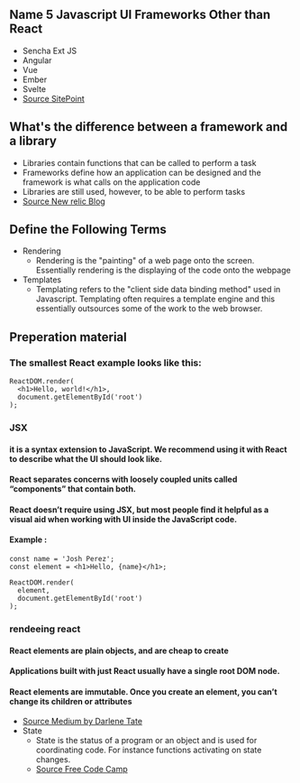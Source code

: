 
## Name 5 Javascript UI Frameworks Other than React
* Sencha Ext JS
* Angular
* Vue
* Ember
* Svelte
* [Source SitePoint](https://www.sitepoint.com/javascript-ui-frameworks/)

## What's the difference between a framework and a library
* Libraries contain functions that can be called to perform a task
* Frameworks define how an application can be designed and the framework is what calls on the application code
* Libraries are still used, however, to be able to perform tasks
* [Source New relic Blog](https://blog.newrelic.com/engineering/best-javascript-libraries-frameworks/#:~:text=The%20key%20difference%20between%20JavaScript,than%20the%20other%20way%20around.)

## Define the Following Terms
* Rendering
  * Rendering is the "painting" of a web page onto the screen. Essentially rendering is the displaying of the code onto the webpage
* Templates
  * Templating refers to the "client side data binding method" used in Javascript. Templating often requires a template engine and this essentially outsources some of the work to the web browser.

## Preperation material
### The smallest React example looks like this:
```
ReactDOM.render(
  <h1>Hello, world!</h1>,
  document.getElementById('root')
);

```
### JSX
#### it is a syntax extension to JavaScript. We recommend using it with React to describe what the UI should look like.

#### React separates concerns with loosely coupled units called “components” that contain both.
#### React doesn’t require using JSX, but most people find it helpful as a visual aid when working with UI inside the JavaScript code. 
#### Example :
```
const name = 'Josh Perez';
const element = <h1>Hello, {name}</h1>;

ReactDOM.render(
  element,
  document.getElementById('root')
);

```

### rendeeing react
#### React elements are plain objects, and are cheap to create
#### Applications built with just React usually have a single root DOM node. 
#### React elements are immutable. Once you create an element, you can’t change its children or attributes

  * [Source Medium by Darlene Tate](https://medium.com/@BuildMySite1/javascript-templating-what-is-templating-7ff49d97db6b)
* State
  * State is the status of a program or an object and is used for coordinating code. For instance functions activating on state changes.
  * [Source Free Code Camp](https://www.freecodecamp.org/news/state-in-javascript-explained-by-cooking-a-simple-meal-2baf10a787ee/#:~:text=State%20describes%20the%20status%20of,instantly%20react%20to%20that%20change.)
